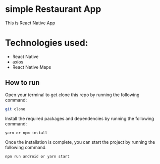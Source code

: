 # simple Restaurant App
This is React Native App

 # Technologies used:
- React Native
- axios
- React Native Maps

## How to run

Open your terminal to get clone this repo by running the following command:
```bash
git clone
```
Install the required packages and dependencies by running the following command:
```bash
yarn or npm install
```
Once the installation is complete, you can start the project by running the following command:
```bash
npm run android or yarn start
```